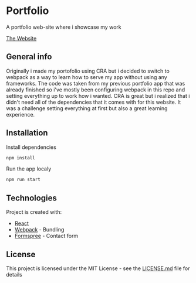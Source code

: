 # Portfolio

A portfolio web-site where i showcase my work

[The Website](https://exoldarium.github.io/Webpack-portfolio/)

## General info

Originally i made my portofolio using CRA but i decided to switch to webpack as a way to learn how to serve my app without using any frameworks. The code was taken from my previous portfolio app that was already finished so i've mostly been configuring webpack in this repo and setting everything up to work how i wanted. CRA is great but i realized that i didn't need all of the dependencies that it comes with for this website. It was a challenge setting everything at first but also a great learning experience. 

## Installation
Install dependencies
```bash
npm install
```
Run the app localy
```bash
npm run start
```
## Technologies
Project is created with:

* [React](https://beta.reactjs.org/)
* [Webpack](https://webpack.js.org/) - Bundling
* [Formspree](https://formspree.io/) - Contact form

## License

This project is licensed under the MIT License - see the [LICENSE.md](LICENSE.md) file for details


